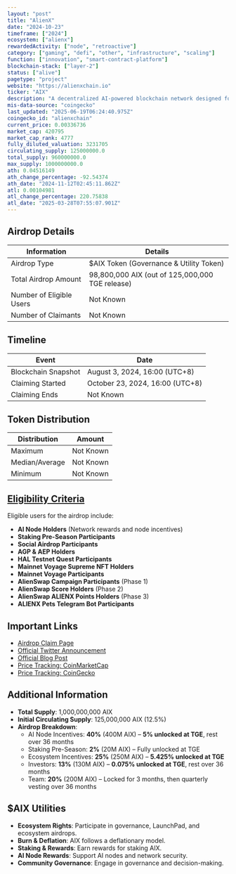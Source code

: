 ```yaml
---
layout: "post"
title: "AlienX"
date: "2024-10-23"
timeframe: ["2024"]
ecosystem: ["alienx"]
rewardedActivity: ["node", "retroactive"]
category: ["gaming", "defi", "other", "infrastructure", "scaling"]
function: ["innovation", "smart-contract-platform"]
blockchain-stack: ["layer-2"]
status: ["alive"]
pagetype: "project"
website: "https://alienxchain.io"
ticker: "AIX"
description: "A decentralized AI-powered blockchain network designed for scalability, governance, and AI-node incentives."
mis-data-source: "coingecko"
last_updated: "2025-06-19T06:24:40.975Z"
coingecko_id: "alienxchain"
current_price: 0.00336736
market_cap: 420795
market_cap_rank: 4777
fully_diluted_valuation: 3231705
circulating_supply: 125000000.0
total_supply: 960000000.0
max_supply: 1000000000.0
ath: 0.04516149
ath_change_percentage: -92.54374
ath_date: "2024-11-12T02:45:11.862Z"
atl: 0.00104981
atl_change_percentage: 220.75838
atl_date: "2025-03-28T07:55:07.901Z"
---
```


## Airdrop Details

| Information              | Details                                         |
| ------------------------ | ----------------------------------------------- |
| Airdrop Type             | $AIX Token (Governance & Utility Token)         |
| Total Airdrop Amount     | 98,800,000 AIX (out of 125,000,000 TGE release) |
| Number of Eligible Users | Not Known                                       |
| Number of Claimants      | Not Known                                       |

## Timeline

| Event               | Date                            |
| ------------------- | ------------------------------- |
| Blockchain Snapshot | August 3, 2024, 16:00 (UTC+8)   |
| Claiming Started    | October 23, 2024, 16:00 (UTC+8) |
| Claiming Ends       | Not Known                       |

## Token Distribution

| Distribution   | Amount    |
| -------------- | --------- |
| Maximum        | Not Known |
| Median/Average | Not Known |
| Minimum        | Not Known |

## [Eligibility Criteria](https://mirror.xyz/0xA1e3989D59ECCE840c64286B19D50F319b50a82f/HdaSSaC4SWkjuBPm5E4zQQTijzOyFcqy-xnhb7ZrkU4)

Eligible users for the airdrop include:

- **AI Node Holders** (Network rewards and node incentives)
- **Staking Pre-Season Participants**
- **Social Airdrop Participants**
- **AGP & AEP Holders**
- **HAL Testnet Quest Participants**
- **Mainnet Voyage Supreme NFT Holders**
- **Mainnet Voyage Participants**
- **AlienSwap Campaign Participants** (Phase 1)
- **AlienSwap Score Holders** (Phase 2)
- **AlienSwap ALIENX Points Holders** (Phase 3)
- **ALIENX Pets Telegram Bot Participants**

## Important Links

- [Airdrop Claim Page](https://alienxchain.io/claim-aix)
- [Official Twitter Announcement](https://x.com/ALIENXchain/status/1845441702800261399)
- [Official Blog Post](https://mirror.xyz/0xA1e3989D59ECCE840c64286B19D50F319b50a82f/HdaSSaC4SWkjuBPm5E4zQQTijzOyFcqy-xnhb7ZrkU4)
- [Price Tracking: CoinMarketCap](https://coinmarketcap.com/currencies/alienx/)
- [Price Tracking: CoinGecko](https://www.coingecko.com/en/coins/alienx)

## Additional Information

- **Total Supply**: 1,000,000,000 AIX
- **Initial Circulating Supply**: 125,000,000 AIX (12.5%)
- **Airdrop Breakdown**:
  - AI Node Incentives: **40%** (400M AIX) – **5% unlocked at TGE**, rest over 36 months
  - Staking Pre-Season: **2%** (20M AIX) – Fully unlocked at TGE
  - Ecosystem Incentives: **25%** (250M AIX) – **5.425% unlocked at TGE**
  - Investors: **13%** (130M AIX) – **0.075% unlocked at TGE**, rest over 36 months
  - Team: **20%** (200M AIX) – Locked for 3 months, then quarterly vesting over 36 months

## $AIX Utilities

- **Ecosystem Rights**: Participate in governance, LaunchPad, and ecosystem airdrops.
- **Burn & Deflation**: AIX follows a deflationary model.
- **Staking & Rewards**: Earn rewards for staking AIX.
- **AI Node Rewards**: Support AI nodes and network security.
- **Community Governance**: Engage in governance and decision-making.
